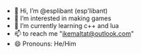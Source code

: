 - 👋 Hi, I’m @esplibant (esp'libant)
- 👀 I’m interested in making games
- 🌱 I’m currently learning c++ and lua
- 📫 to reach me "ikemaltat@outlook.com"
- 😄 Pronouns: He/Him
